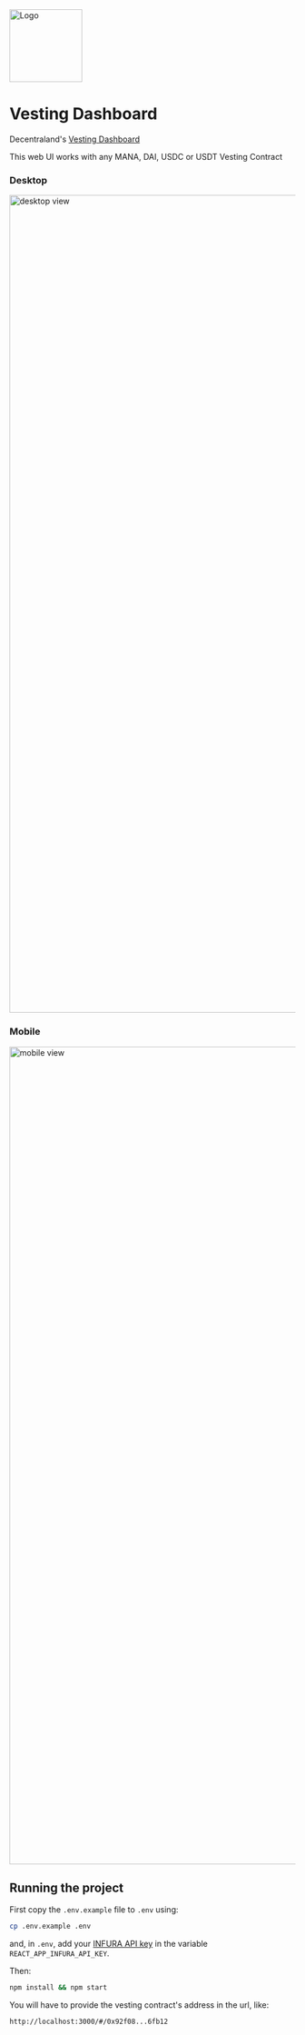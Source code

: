 <img src="https://decentraland.org/images/decentraland.png" alt="Logo" width="128"/>

# Vesting Dashboard

Decentraland's [Vesting Dashboard](https://vesting.decentraland.org)

This web UI works with any MANA, DAI, USDC or USDT Vesting Contract

### Desktop
<img width="1440" alt="desktop view" src="https://user-images.githubusercontent.com/45410089/157481195-0f07edc1-5e56-478d-bd03-53a0afb77765.png">

### Mobile
<img width="1440" alt="mobile view" src="https://user-images.githubusercontent.com/45410089/157279375-9ec9b920-30fe-42e1-b0e1-a64324ede161.png">

## Running the project

First copy the `.env.example` file to `.env` using:
```bash
cp .env.example .env
```
and, in `.env`, add your [INFURA API key](https://infura.io/) in the variable `REACT_APP_INFURA_API_KEY`.

Then:

```bash
npm install && npm start
```

You will have to provide the vesting contract's address in the url, like:

```
http://localhost:3000/#/0x92f08...6fb12
```
